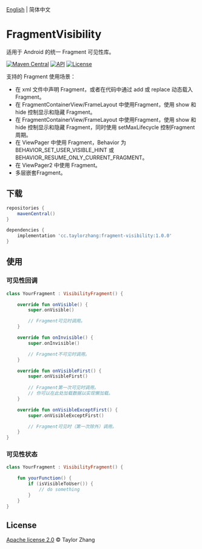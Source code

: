 [English](README.md) | 简体中文

# FragmentVisibility

适用于 Android 的统一 Fragment 可见性库。

[![Maven Central](https://img.shields.io/maven-central/v/cc.taylorzhang/fragment-visibility.svg?style=flat)](https://search.maven.org/artifact/cc.taylorzhang/fragment-visibility)
[![API](https://img.shields.io/badge/API-14%2B-brightgreen.svg?style=flat)](https://android-arsenal.com/api?level=14)
[![License](https://img.shields.io/badge/License-Apache--2.0-brightgreen.svg?style=flat)](LICENSE)

支持的 Fragment 使用场景：

- 在 xml 文件中声明 Fragment，或者在代码中通过 add 或 replace 动态载入 Fragment。
- 在 FragmentContainerView/FrameLayout 中使用Fragment，使用 show 和 hide 控制显示和隐藏 Fragment。
- 在 FragmentContainerView/FrameLayout 中使用Fragment，使用 show 和 hide 控制显示和隐藏 Fragment，同时使用 setMaxLifecycle 控制Fragment周期。
- 在 ViewPager 中使用 Fragment，Behavior 为 BEHAVIOR_SET_USER_VISIBLE_HINT 或 BEHAVIOR_RESUME_ONLY_CURRENT_FRAGMENT。
- 在 ViewPager2 中使用 Fragment。
- 多层嵌套Fragment。

## 下载

```groovy
repositories {
    mavenCentral()
}

dependencies {
    implementation 'cc.taylorzhang:fragment-visibility:1.0.0'
}
```

## 使用

### 可见性回调

```kotlin
class YourFragment : VisibilityFragment() {

    override fun onVisible() {
        super.onVisible()

        // Fragment可见时调用。
    }

    override fun onInvisible() {
        super.onInvisible()

        // Fragment不可见时调用。
    }

    override fun onVisibleFirst() {
        super.onVisibleFirst()
        
        // Fragment第一次可见时调用。
        // 你可以在此处加载数据以实现懒加载。
    }

    override fun onVisibleExceptFirst() {
        super.onVisibleExceptFirst()

        // Fragment可见时（第一次除外）调用。
    }
}
```

### 可见性状态

```kotlin
class YourFragment : VisibilityFragment() {

    fun yourFunction() {
        if (isVisibleToUser()) {
            // do something
        }
    }
}
```

## License

[Apache license 2.0](LICENSE) © Taylor Zhang
